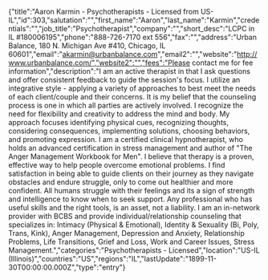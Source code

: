 {"title":"Aaron Karmin - Psychotherapists - Licensed from US-IL","id":303,"salutation":"","first_name":"Aaron","last_name":"Karmin","credentials":"","job_title":"Psychotherapist","company":"","short_desc":"LCPC in IL #180006195","phone":"888-726-7170 ext 556","fax":"","address":"Urban Balance, 180 N. Michigan Ave #410, Chicago, IL 60601","email":"akarmin@urbanbalance.com","email2":"","website":"http://www.urbanbalance.com/","website2":"","fees":"Please contact me for fee information","description":"I am an active therapist in that I ask questions and offer consistent feedback to guide the session's focus. I utilize an integrative style - applying a variety of approaches to best meet the needs of each client/couple and their concerns. It is my belief that the counseling process is one in which all parties are actively involved. I recognize the need for flexibility and creativity to address the mind and body. My approach focuses identifying physical cues, recognizing thoughts, considering consequences, implementing solutions, choosing behaviors, and promoting expression.  I am a certified clinical hypnotherapist, who holds an advanced certification in stress management and author of \"The Anger Management Workbook for Men\". I believe that therapy is a proven, effective way to help people overcome emotional problems. I find satisfaction in being able to guide clients on their journey as they navigate obstacles and endure struggle, only to come out healthier and more confident. All humans struggle with their feelings and its a sign of strength and intelligence to know when to seek support. Any professional who has useful skills and the right tools, is an asset, not a liability. I am an in-network provider with BCBS and provide individual/relationship counseling that specializes in: Intimacy (Physical & Emotional), Identity & Sexuality (Bi, Poly, Trans, Kink), Anger Management, Depression and Anxiety, Relationship Problems, Life Transitions, Grief and Loss, Work and Career Issues, Stress Management.","categories":"Psychotherapists - Licensed","location":"US-IL (Illinois)","countries":"US","regions":"IL","lastUpdate":"1899-11-30T00:00:00.000Z","type":"entry"}
